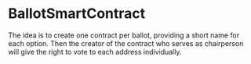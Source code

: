 # BallotSmartContract

The idea is to create one contract per ballot, providing a short name for each option. Then the creator of the contract who serves as chairperson will give the right to vote to each address individually.
